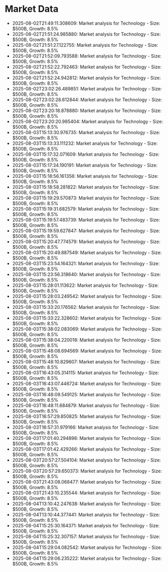 # Market Data

- 2025-08-02T21:49:11.308609: Market analysis for Technology - Size: $500B, Growth: 8.5%
- 2025-08-02T21:51:24.985880: Market analysis for Technology - Size: $500B, Growth: 8.5%
- 2025-08-02T21:51:27.122755: Market analysis for Technology - Size: $500B, Growth: 8.5%
- 2025-08-02T21:52:09.793588: Market analysis for Technology - Size: $500B, Growth: 8.5%
- 2025-08-02T21:52:22.792463: Market analysis for Technology - Size: $500B, Growth: 8.5%
- 2025-08-02T21:52:24.942812: Market analysis for Technology - Size: $500B, Growth: 8.5%
- 2025-08-02T23:02:26.489851: Market analysis for Technology - Size: $500B, Growth: 8.5%
- 2025-08-02T23:02:28.612844: Market analysis for Technology - Size: $500B, Growth: 8.5%
- 2025-08-02T23:20:18.878880: Market analysis for Technology - Size: $500B, Growth: 8.5%
- 2025-08-02T23:20:20.985404: Market analysis for Technology - Size: $500B, Growth: 8.5%
- 2025-08-03T15:13:30.976735: Market analysis for Technology - Size: $500B, Growth: 8.5%
- 2025-08-03T15:13:33.111232: Market analysis for Technology - Size: $500B, Growth: 8.5%
- 2025-08-03T15:17:32.071609: Market analysis for Technology - Size: $500B, Growth: 8.5%
- 2025-08-03T15:17:34.190191: Market analysis for Technology - Size: $500B, Growth: 8.5%
- 2025-08-03T15:18:56.161356: Market analysis for Technology - Size: $500B, Growth: 8.5%
- 2025-08-03T15:18:58.281822: Market analysis for Technology - Size: $500B, Growth: 8.5%
- 2025-08-03T15:19:29.570873: Market analysis for Technology - Size: $500B, Growth: 8.5%
- 2025-08-03T15:19:31.682579: Market analysis for Technology - Size: $500B, Growth: 8.5%
- 2025-08-03T15:19:57.483739: Market analysis for Technology - Size: $500B, Growth: 8.5%
- 2025-08-03T15:19:59.627847: Market analysis for Technology - Size: $500B, Growth: 8.5%
- 2025-08-03T15:20:47.774579: Market analysis for Technology - Size: $500B, Growth: 8.5%
- 2025-08-03T15:20:49.887549: Market analysis for Technology - Size: $500B, Growth: 8.5%
- 2025-08-03T15:23:54.164321: Market analysis for Technology - Size: $500B, Growth: 8.5%
- 2025-08-03T15:23:56.318640: Market analysis for Technology - Size: $500B, Growth: 8.5%
- 2025-08-03T15:28:01.113622: Market analysis for Technology - Size: $500B, Growth: 8.5%
- 2025-08-03T15:28:03.249542: Market analysis for Technology - Size: $500B, Growth: 8.5%
- 2025-08-03T15:33:20.176562: Market analysis for Technology - Size: $500B, Growth: 8.5%
- 2025-08-03T15:33:22.328602: Market analysis for Technology - Size: $500B, Growth: 8.5%
- 2025-08-03T15:38:02.083069: Market analysis for Technology - Size: $500B, Growth: 8.5%
- 2025-08-03T15:38:04.220018: Market analysis for Technology - Size: $500B, Growth: 8.5%
- 2025-08-03T15:48:08.694569: Market analysis for Technology - Size: $500B, Growth: 8.5%
- 2025-08-03T15:48:10.829607: Market analysis for Technology - Size: $500B, Growth: 8.5%
- 2025-08-03T16:43:05.314115: Market analysis for Technology - Size: $500B, Growth: 8.5%
- 2025-08-03T16:43:07.446724: Market analysis for Technology - Size: $500B, Growth: 8.5%
- 2025-08-03T16:48:09.549125: Market analysis for Technology - Size: $500B, Growth: 8.5%
- 2025-08-03T16:48:11.684879: Market analysis for Technology - Size: $500B, Growth: 8.5%
- 2025-08-03T16:57:29.850825: Market analysis for Technology - Size: $500B, Growth: 8.5%
- 2025-08-03T16:57:31.979166: Market analysis for Technology - Size: $500B, Growth: 8.5%
- 2025-08-03T17:01:40.294898: Market analysis for Technology - Size: $500B, Growth: 8.5%
- 2025-08-03T17:01:42.429266: Market analysis for Technology - Size: $500B, Growth: 8.5%
- 2025-08-03T20:57:27.504104: Market analysis for Technology - Size: $500B, Growth: 8.5%
- 2025-08-03T20:57:29.650373: Market analysis for Technology - Size: $500B, Growth: 8.5%
- 2025-08-03T21:43:08.068477: Market analysis for Technology - Size: $500B, Growth: 8.5%
- 2025-08-03T21:43:10.235544: Market analysis for Technology - Size: $500B, Growth: 8.5%
- 2025-08-04T13:10:42.247638: Market analysis for Technology - Size: $500B, Growth: 8.5%
- 2025-08-04T13:10:44.377441: Market analysis for Technology - Size: $500B, Growth: 8.5%
- 2025-08-04T15:25:30.164371: Market analysis for Technology - Size: $500B, Growth: 8.5%
- 2025-08-04T15:25:32.307157: Market analysis for Technology - Size: $500B, Growth: 8.5%
- 2025-08-04T15:29:04.082542: Market analysis for Technology - Size: $500B, Growth: 8.5%
- 2025-08-04T15:29:06.235222: Market analysis for Technology - Size: $500B, Growth: 8.5%

